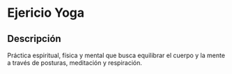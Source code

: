 # Ejericio Yoga

## Descripción

Práctica espiritual, física y mental que busca equilibrar el cuerpo y la mente a través de posturas, meditación y respiración.